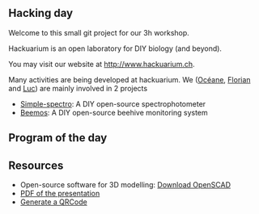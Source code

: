 ## Hacking day

Welcome to this small git project for our 3h workshop.

Hackuarium is an open laboratory for DIY biology (and beyond).

You may visit our website at http://www.hackuarium.ch.

Many activities are being developed at hackuarium. We ([Océane](https://github.com/opatiny), [Florian](https://github.com/fpatiny) and [Luc](https://github.com/lpatiny)) are mainly involved in 2 projects
* [Simple-spectro](https://hackuarium.github.io/simple-spectro): A DIY open-source spectrophotometer
* [Beemos](https://hackuarium.github.io/beemos): A DIY open-source beehive monitoring system

## Program of the day


## Resources

* Open-source software for 3D modelling: 
[Download OpenSCAD](http://www.openscad.org/downloads.html)
* [PDF of the presentation]()
* [Generate a QRCode](qrcode)